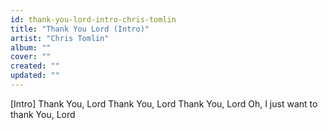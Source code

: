 ```yaml
---
id: thank-you-lord-intro-chris-tomlin
title: "Thank You Lord (Intro)"
artist: "Chris Tomlin"
album: ""
cover: ""
created: ""
updated: ""
---
```


[Intro]
Thank You, Lord
Thank You, Lord
Thank You, Lord
Oh, I just want to thank You, Lord